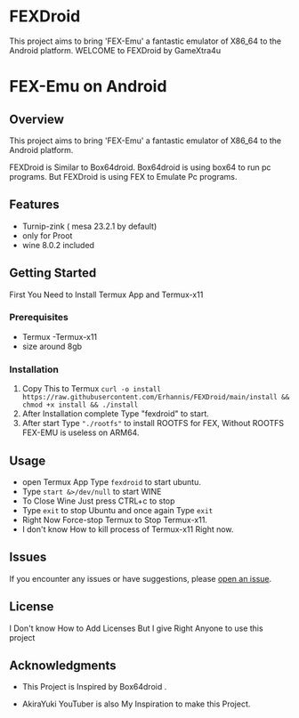 # FEXDroid
This project aims to bring 'FEX-Emu' a fantastic emulator of X86_64 to the Android platform. 
WELCOME to FEXDroid by GameXtra4u


# FEX-Emu on Android

## Overview
This project aims to bring 'FEX-Emu' a fantastic emulator of X86_64 to the Android platform. 

FEXDroid is Similar to Box64droid.
Box64droid is using box64 to run pc programs.
But FEXDroid is using FEX to Emulate Pc programs.
## Features
- Turnip-zink ( mesa 23.2.1 by default)
- only for Proot 
- wine 8.0.2 included 

## Getting Started
First You Need to Install Termux App and Termux-x11

### Prerequisites
- Termux
-Termux-x11
- size around 8gb

### Installation
1.   Copy This to Termux
 `curl -o install https://raw.githubusercontent.com/Erhannis/FEXDroid/main/install && chmod +x install && ./install`
2. After Installation complete Type "fexdroid" to start.
3. After start Type `"./rootfs"` to install ROOTFS for FEX, Without ROOTFS FEX-EMU is useless on ARM64.

## Usage
- open Termux App Type `fexdroid` to start ubuntu.
- Type `start &>/dev/null` to start WINE
- To Close Wine Just press CTRL+c to stop
- Type `exit` to stop Ubuntu and once again Type `exit`
- Right Now Force-stop Termux to Stop Termux-x11.
- I don't know How to kill process of Termux-x11 Right now.

## Issues
If you encounter any issues or have suggestions, please [open an issue](https://github.com/gamextra4u/FEXDroid/issues).
## License
I Don't know How to Add Licenses
But I give Right Anyone to use this project

## Acknowledgments
- This Project is Inspired by Box64droid .

- AkiraYuki YouTuber is also My Inspiration to make this Project.
